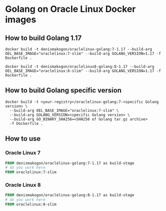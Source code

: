 # Golang on Oracle Linux Docker images

## How to build Golang 1.17
```shell
docker build -t denismakogon/oraclelinux-golang:7-1.17 --build-arg OEL_BASE_IMAGE="oraclelinux:7-slim" --build-arg GOLANG_VERSION=1.17 -f Dockerfile .

docker build -t denismakogon/oraclelinux8-golang:8-1.17 --build-arg OEL_BASE_IMAGE="oraclelinux:8-slim" --build-arg GOLANG_VERSION=1.17 -f Dockerfile .
```

## How to build Golang specific version
```shell
docker build -t <your-registry>/oraclelinux-golang:7-<specific Golang version> \
  --build-arg OEL_BASE_IMAGE="oraclelinux:7-slim" \
  --build-arg GOLANG_VERSION=<specific Golang version> \
  --build-arg GO_BINARY_SHA256=<SHA256 of Golang tar.gz archive>
  -f Dockerfile .
```


## How to use

### Oracle Linux 7
```dockerfile
FROM denismakogon/oraclelinux-golang:7-1.17 as build-stage
# do you work here
FROM oraclelinux:7-slim
```

### Oracle Linux 8
```dockerfile
FROM denismakogon/oraclelinux-golang:8-1.17 as build-stage
# do you work here
FROM oraclelinux:8-slim
```
